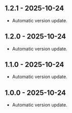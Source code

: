 
## 1.2.1 - 2025-10-24

- Automatic version update.

## 1.2.0 - 2025-10-24

- Automatic version update.

## 1.1.0 - 2025-10-24

- Automatic version update.

## 1.0.0 - 2025-10-24

- Automatic version update.
